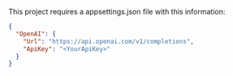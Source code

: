 This project requires a appsettings.json file with this information:

```json
{
  "OpenAI": {
    "Url": "https://api.openai.com/v1/completions",
    "ApiKey": "<YourApiKey>"
  }
}
```
